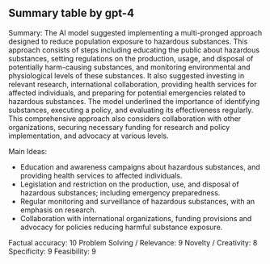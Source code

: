 ## Summary table by gpt-4
Summary: 
The AI model suggested implementing a multi-pronged approach designed to reduce population exposure to hazardous substances. This approach consists of steps including educating the public about hazardous substances, setting regulations on the production, usage, and disposal of potentially harm-causing substances, and monitoring environmental and physiological levels of these substances. It also suggested investing in relevant research, international collaboration, providing health services for affected individuals, and preparing for potential emergencies related to hazardous substances. The model underlined the importance of identifying substances, executing a policy, and evaluating its effectiveness regularly. This comprehensive approach also considers collaboration with other organizations, securing necessary funding for research and policy implementation, and advocacy at various levels. 

Main Ideas: 
- Education and awareness campaigns about hazardous substances, and providing health services to affected individuals.
- Legislation and restriction on the production, use, and disposal of hazardous substances; including emergency preparedness.
- Regular monitoring and surveillance of hazardous substances, with an emphasis on research.
- Collaboration with international organizations, funding provisions and advocacy for policies reducing harmful substance exposure.

Factual accuracy: 10
Problem Solving / Relevance: 9
Novelty / Creativity: 8
Specificity: 9
Feasibility: 9